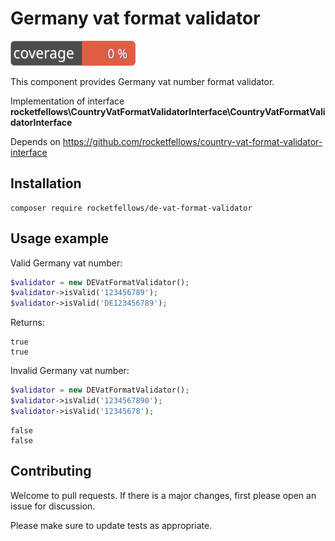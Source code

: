 # Germany vat format validator

![Code Coverage Badge](./badge.svg)

This component provides Germany vat number format validator.

Implementation of interface **rocketfellows\CountryVatFormatValidatorInterface\CountryVatFormatValidatorInterface**

Depends on https://github.com/rocketfellows/country-vat-format-validator-interface

## Installation

```shell
composer require rocketfellows/de-vat-format-validator
```

## Usage example

Valid Germany vat number:

```php
$validator = new DEVatFormatValidator();
$validator->isValid('123456789');
$validator->isValid('DE123456789');
```

Returns:

```shell
true
true
```

Invalid Germany vat number:

```php
$validator = new DEVatFormatValidator();
$validator->isValid('1234567890');
$validator->isValid('12345678');
```

```shell
false
false
```

## Contributing

Welcome to pull requests. If there is a major changes, first please open an issue for discussion.

Please make sure to update tests as appropriate.
